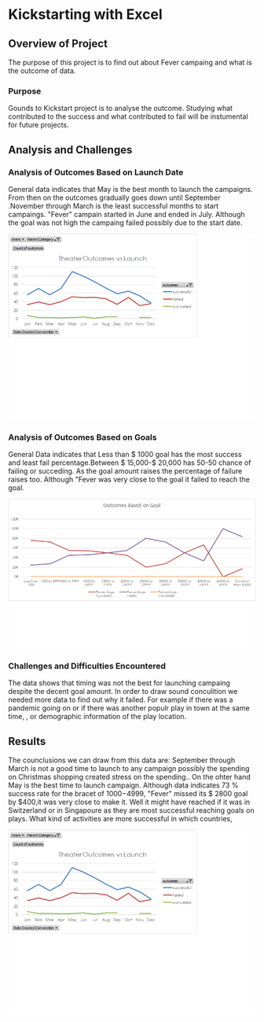 # Kickstarting with Excel

## Overview of Project
The purpose of this project is to find out about Fever campaing and  what is the outcome of data.
### Purpose
Gounds to Kickstart project is to analyse the outcome. Studying  what contributed to the success and what contributed to fail will be instumental for future projects.

## Analysis and Challenges
 

### Analysis of Outcomes Based on Launch Date
General data indicates that May is the best month to launch the campaigns. From then on the outcomes gradually goes down until September .November through March is the least successful months to start  campaings. "Fever" campain started  in June and ended in  July. Although the goal was not high the campaing failed possibly due to the start date. 

![](https://github.com/4renginy/Kickstarter-Analysis/blob/master/Resources/Theater_Outcomes_vs_Launch.png)

### Analysis of Outcomes Based on Goals
General Data indicates that Less than $ 1000 goal has the most success and least fail percentage.Between $ 15,000-$ 20,000 has 50-50 chance of failing or succeding.  As the goal amount raises the percentage of failure raises too. Although "Fever was very close to the goal it failed to reach the goal.

![](https://github.com/4renginy/Kickstarter-Analysis/blob/master/Resources/Outcomes_Based_on_Goal.png)

### Challenges and Difficulties Encountered
The data shows that timing was not the best for launching campaing despite the decent goal amount. In order to draw sound conculition we needed more data to find out why it failed. For example if there was a pandemic going on or if there was another populr play in town at the same time, , or demographic information of the play location. 

## Results

The counclusions we can draw from this data are:
   September through March is not a good time to launch to any campaign possibly the spending on Christmas shopping created stress on the spending.. On the ohter hand May is the best time to launch campaign.
   Although data indicates 73 % success rate for the bracet of $1000-$4999, "Fever" missed its $ 2800 goal by $400,it was very close to make it. Well it might have reached if it was in Switzerland or in Singapoure as they are most successful reaching goals on plays.
What kind of activities are more successful in which countries, 

![](https://github.com/4renginy/Kickstarter-Analysis/blob/master/Resources/Theater_Outcomes_vs_Launch.png)


